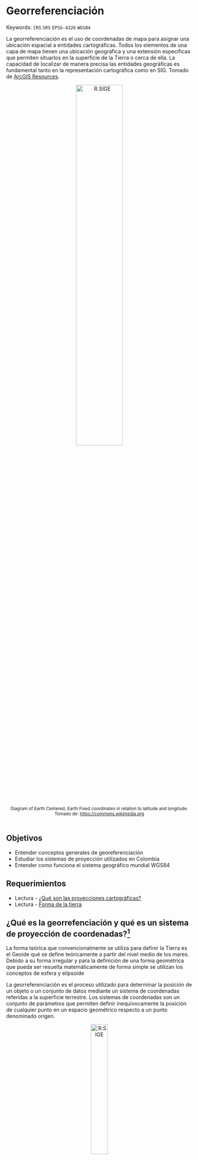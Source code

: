 # Georreferenciación
Keywords: `CRS` `SRS` `EPSG-4326` `WGS84`

La georreferenciación es el uso de coordenadas de mapa para asignar una ubicación espacial a entidades cartográficas. Todos los elementos de una capa de mapa tienen una ubicación geográfica y una extensión específicas que permiten situarlos en la superficie de la Tierra o cerca de ella. La capacidad de localizar de manera precisa las entidades geográficas es fundamental tanto en la representación cartográfica como en SIG. Tomado de [ArcGIS Resources](https://resources.arcgis.com/es/help/getting-started/articles/026n0000000s000000.htm).

<div align="center"><img src="graph/ECEF.svg" alt="R.SIGE" width="50%" border="0" /><sub><br>Diagram of Earth Centered, Earth Fixed coordinates in relation to latitude and longitude.<br>Tomado de: <a href="https://commons.wikimedia.org/wiki/File:ECEF.svg">https://commons.wikimedia.org</a></sub><br><br></div>


## Objetivos

* Entender conceptos generales de georeferenciación
* Estudiar los sistemas de proyección utilizados en Colombia
* Entender como funciona el sistema geográfico mundial WGS84


## Requerimientos

* Lectura - [¿Qué son las proyecciones cartográficas?](https://resources.arcgis.com/es/help/main/10.1/index.html#//003r00000001000000)
* Lectura - [Forma de la tierra](https://es.wikipedia.org/wiki/Forma_de_la_Tierra)


## ¿Qué es la georrefenciación y qué es un sistema de proyección de coordenadas?[^1]

La forma teórica que convencionalmente se utiliza para definir la Tierra es el Geoide qué se define teóricamente a partir del nivel medio de los mares. Debido a su forma irregular y para la definición de una forma geométrica que pueda ser resuelta matemáticamente de forma simple se utilizan los conceptos de esfera y elipsoide

La georreferenciación es el proceso utilizado para determinar la posición de un objeto o un conjunto de datos mediante un sistema de coordenadas referidas a la superficie terrestre. Los sistemas de coordenadas son un conjunto de parámetros que permiten definir inequívocamente la posición de cualquier punto en un espacio geométrico respecto a un punto denominado origen.

<div align="center"><img src="graph/Topografia-geoide-y-elipsoide.jpg" alt="R.SIGE" width="30%" border="0" /><sub><br>Relaciones geométricas entre la superficie topográfica de la Tierra, 
el geoide y el elipsoide, necesarias para una cartografía de precisión 
<br>Tomado de: <a href="http://www.albireotopografia.es/topografia-basica-iii-la-forma-de-la-tierra/">www.albireotopografia.es</a></sub><br><br></div>

La correcta descripción de la ubicación y la forma de entidades requiere un marco para definir ubicaciones del mundo real. Un sistema de coordenadas geográficas se utiliza para asignar ubicaciones geográficas a los objetos. Un sistema de coordenadas de latitud-longitud global es uno de esos marcos. Otro marco es un sistema de coordenadas cartesianas o planas que surge a partir del marco global.

Los mapas representan ubicaciones en la superficie de la Tierra que utilizan cuadrículas, gratículas y marcas de graduación con etiquetas de diversas ubicaciones terrestres (tanto en medidas de latitud-longitud como en sistemas de coordenadas proyectadas -como metros de UTM-). Los elementos geográficos incluidos en diversas capas de mapa se trazan en un orden específico (uno sobre otro) para la extensión del mapa determinada.

Los datasets SIG incluyen ubicaciones de coordenadas dentro de un sistema de coordenadas cartesianas o globales para registrar ubicaciones y formas geográficas. De este modo, es posible superponer capas de datos SIG sobre la superficie de la Tierra.


### Latitud y longitud
Referencia: tomado de https://resources.arcgis.com

Un método para describir la posición de una ubicación geográfica en la superficie de la Tierra consiste en utilizar mediciones esféricas de latitud y longitud. Estas son mediciones de los ángulos (en grados) desde el centro de la Tierra hasta un punto en su superficie. Este tipo de sistema de referencia de coordenadas generalmente se denomina sistema de coordenadas geográficas.

<div align="center"><img src="graph/LatitudeLongitude.png" alt="R.SIGE" width="30%" border="0" /><sub><br>Latitud t Longitud<br>Tomado de: <a href="https://resources.arcgis.com/es/help/getting-started/articles/026n0000000s000000.htm">https://resources.arcgis.com</a></sub><br><br></div>

La longitud mide ángulos en una dirección este-oeste. Las mediciones de longitud comúnmente se basan en el meridiano de Greenwich, que es una línea imaginaria que realiza un recorrido desde el Polo Norte, a través de Greenwich, Inglaterra, hasta el Polo Sur. Este ángulo es de longitud 0. El oeste del meridiano de Greenwich por lo general se registra como longitud negativa y el este, como longitud positiva. Por ejemplo, la ubicación de Los Angeles, California, tiene una latitud de aproximadamente +33 grados, 56 minutos y una longitud de -118 grados, 24 minutos.

<div align="center"><img src="graph/ParallelsMeridians.png" alt="R.SIGE" width="40%" border="0" /><sub><br>Latitud t Longitud<br>Tomado de: <a href="https://resources.arcgis.com/es/help/getting-started/articles/026n0000000s000000.htm">https://resources.arcgis.com</a></sub><br><br></div>

Si bien la longitud y la latitud se pueden ubicar en posiciones exactas de la superficie de la Tierra, no proporcionan unidades de medición uniformes de longitud y distancia. Solo a lo largo del ecuador la distancia que representa un grado de longitud se aproxima a la distancia que representa un grado de latitud. Esto se debe a que el ecuador es la única línea paralela que es tan extensa como el meridiano. (Los círculos con el mismo radio que la Tierra esférica se denominan círculos grandes. El ecuador y todos los meridianos conforman círculos grandes).

Por encima y por debajo del ecuador, los círculos que definen las líneas paralelas de latitud se vuelven gradualmente más pequeños hasta que se convierten en un solo punto en los Polos Norte y Sur donde convergen los meridianos. Mientras los meridianos convergen hacia los polos, la distancia que representa un grado de longitud disminuye a cero. En el esferoide de Clarke 1866, un grado de longitud en el ecuador equivale a 111,321 kilómetros, mientras que a una latitud de 60° solo equivale a 55,802 kilómetros. Ya que los grados de latitud y longitud no poseen una longitud estándar, no es posible medir distancias o áreas en forma precisa o visualizar datos fácilmente en un mapa plano o una pantalla de ordenador. Utilizar muchas aplicaciones (aunque no todas) de representación cartográfica y análisis SIG a menudo requiere un marco de coordenadas planas más estable, que suministran los sistemas de coordenadas proyectadas. De forma alternativa, algunos de los algoritmos utilizados para los operadores espaciales tienen en cuenta el comportamiento geométrico de los sistemas de coordenadas esféricas (geográficas).

### Proyecciones de mapa a través de coordenadas cartesianas
Referencia: tomado de https://resources.arcgis.com

Un sistema de coordenadas proyectadas es cualquier sistema de coordenadas diseñado para una superficie llana, como un mapa impreso o una pantalla de ordenador.

Los sistemas de coordenadas cartesianas en 2D y 3D brindan el mecanismo para describir la ubicación y la forma geográfica de las entidades utilizando los valores x e y (y, como podrá leer más adelante, utilizando columnas y filas en rásteres).

El sistema de coordenadas cartesianas utiliza dos ejes: uno horizontal (x), que representa el este y el oeste, y otro vertical (y), que representa el norte y el sur. El punto de intersección de los ejes se denomina el origen. Las ubicaciones de los objetos geográficos se definen en relación al origen, utilizando la notación (x,y), donde x se refiere a la distancia del eje horizontal, e y se refiere a la distancia del eje vertical. El origen se define como (0,0).

En la ilustración que se muestra a continuación, la notación (4,3) registra un punto que se encuentra cuatro unidades por encima en x y tres unidades por encima en y desde el origen.

<div align="center"><img src="graph/CartesianCoordinates.png" alt="R.SIGE" width="20%" border="0" /><sub><br>Latitud t Longitud<br>Tomado de: <a href="https://resources.arcgis.com/es/help/getting-started/articles/026n0000000s000000.htm">https://resources.arcgis.com</a></sub><br><br></div>


### Sistemas de coordenadas en 3D
Referencia: tomado de https://resources.arcgis.com

Cada vez más sistemas de coordenadas proyectadas utilizan un valor z para medir la elevación por encima o por debajo del nivel del mar.

En la ilustración que se muestra a continuación, la notación (2,3,4) registra un punto que está dos unidades por encima de x y tres unidades por encima de y desde el origen, y cuya elevación está cuatro unidades por encima de la superficie de la Tierra (4 metros por encima del nivel del mar).

<div align="center"><img src="graph/3DCoordinates.png" alt="R.SIGE" width="30%" border="0" /><sub><br>Latitud t Longitud<br>Tomado de: <a href="https://resources.arcgis.com/es/help/getting-started/articles/026n0000000s000000.htm">https://resources.arcgis.com</a></sub><br><br></div>


### Propiedades y distorsión en proyecciones del mapa

Debido a que la Tierra generalmente es considerada esférica, uno de los desafíos que deben afrontar los cartógrafos o profesionales de SIG es cómo representar al mundo real por medio de un sistema de coordenadas llanas o planas. Para poder comprender el dilema, piense cómo aplanaría una pelota de básquetbol; esto no se puede hacer sin distorsionar su forma o crear áreas de discontinuidad. El proceso de aplanamiento de la Tierra se denomina proyección, de ahí el término proyección de mapas.

Un sistema de coordenadas proyectadas se define sobre una superficie plana de dos dimensiones. Las coordenadas proyectadas se pueden definir en 2D (x,y) o 3D (x,y,z), donde las mediciones x,y representan la ubicación en la superficie de la Tierra y z representaría la altura por encima o por debajo del nivel del mar.

<div align="center"><img src="graph/ProjectionFamilies.png" alt="R.SIGE" width="40%" border="0" /><sub><br>Latitud t Longitud<br>Tomado de: <a href="https://resources.arcgis.com/es/help/getting-started/articles/026n0000000s000000.htm">https://resources.arcgis.com</a></sub><br><br></div>

<div align="center"><img src="graph/ProjectionDistortion.png" alt="R.SIGE" width="35%" border="0" /><sub><br>Latitud t Longitud<br>Tomado de: <a href="https://resources.arcgis.com/es/help/getting-started/articles/026n0000000s000000.htm">https://resources.arcgis.com</a></sub><br><br></div>

A diferencia de un sistema de coordenadas geográficas, un sistema de coordenadas proyectadas posee longitudes, ángulos y áreas constantes en las dos dimensiones. Sin embargo, todas las proyecciones de mapa que representan la superficie de la Tierra como un mapa plano crean distorsiones en algún aspecto de la distancia, el área, la forma o la dirección.

Como usuarios SIG, debemos lidiar con estas limitaciones utilizando proyecciones de mapa que se adaptan al uso previsto, su ubicación geográfica específica y la extensión deseada. El software SIG también puede transformar la información entre sistemas de coordenadas distintos para admitir la integración de datasets guardados en sistemas de coordenadas que difieren y para respaldar diversos flujos de trabajo fundamentales.

Muchas proyecciones de mapas están diseñadas para fines específicos. Se podría usar una proyección de mapa para preservar la forma y otra para preservar el área (proyecciones conformes frente a proyecciones de áreas equivalentes).

Estas propiedades (la proyección de mapa, junto con esferoide y datum) se convierten en parámetros importantes en la definición del sistema de coordenadas para cada dataset SIG y cada mapa. Al registrar descripciones detalladas de estas propiedades para cada dataset SIG, los equipos pueden volver a proyectar y transformar las ubicaciones geográficas de los elementos de dataset aleatoriamente en cualquier sistema de coordenadas adecuado. Por lo tanto, es posible integrar y combinar información de múltiples capas SIG independientemente de sus sistemas de coordenadas. Esta es una función fundamental de los sistemas SIG. La ubicación precisa comprende la base de casi todas las operaciones SIG.


## Sistemas de referencia y proyección cartográfica en Colombia

Las coordenadas determinadas para el desarrollo de proyectos que requieran datos espaciales deben estar ligadas al **Marco Geocéntrico Nacional de Referencias – MAGNA**, razón por lo cual es necesario regirse por las **“Técnicas de georreferenciación para levantamientos topográficos ligados a MAGNA”** expedidos por el Instituto Geográfico Agustín Codazzi – IGAC.


### Sistema de referencia horizontal datum MAGNA-SIRGAS, EPSG:4686

Mediante resolución No. 068 de 2005 se adoptó como único datum oficial de Colombia el Marco Geocéntrico Nacional de Referencia MAGNA (Según resolución MAGNA-SIRGAS), cuyos parámetros son:

<div align="center">

| Parámetro o constante                                                                                                                             | Valor                                            |
|:--------------------------------------------------------------------------------------------------------------------------------------------------|:-------------------------------------------------|
| Código [EPSG](https://en.wikipedia.org/wiki/EPSG_Geodetic_Parameter_Dataset)                                                                      | 4686                                             |
| Primer meridiano                                                                                                                                  | Greenwich 0,000000000000000000 Grados decimales  |
| [Datum geodésico](https://es.wikipedia.org/wiki/Sistema_de_referencia_geod%C3%A9sico)                                                             | MAGNA_SIRGAS                                     |
| [Elipsoide](https://es.wikipedia.org/wiki/Elipsoide)                                                                                              | GRS 1980                                         |
| Semieje mayor (a), metros                                                                                                                         | 6378137                                          |
| Semieje menor (b), metros                                                                                                                         | 6356752.314                                      |
| Aplanamiento inverso o recíproco (1/f), f = (a - b) / a                                                                                           | 298.2572201                                      |
| [ITRF](https://en.wikipedia.org/wiki/International_Terrestrial_Reference_System_and_Frame) - International Terrestrial Reference System and Frame | 1994, Época 1995.4                               |

</div>

> Los valores del semieje mayor y semieje menor corresponden a los parámetros del elipsoide.

<div align="center"><img src="graph/EPSG4686.png" alt="R.SIGE" width="70%" border="0" /><sub><br>Visualización de sistema de proyección usando QGIS <br>Tomado de: <a href="https://qgis.org/">https://qgis.org/</a></sub><br><br></div>


### Sistema de referencia vertical

Las alturas estarán referidas al nivel medio del mar definidas por el mareógrafo de Buenaventura.

[Red de Vértices Pasivos y de Control Vertical](https://redgeodesica.igac.gov.co/redes/redes_interna/red_pasiva_nivelacion.html): Es la red compuesta de vértices materializados en campo en monumentaciones tipo mojones, pilastras, incrustaciones y obeliscos. En el caso colombiano, los datos coordenados de la Red Geodésica GNSS Nacional Pasiva, se encuentran vinculados al IRTF 2014, época de referencia 2018.0 y elipsoide GRS-80.


### Proyección cartográfica por orígenes, EPSG: 3114 a 3118

La proyección cartográfica, que consiste en la representación de la superficie terrestre sobre un plano, mediante un sistema bidimensional de coordenadas rectangulares, que muestra la correspondencia biunívoca entre los puntos de la superficie terrestre (φ, λ) y sus equivalentes sobre un plano de proyección (N, E), se ha establecido para Colombia usando el sistema Gauss – Krüger, el cual consiste en una representación conforme del elipsoide sobre un plano; es decir, que el ángulo formado entre dos líneas sobre la superficie terrestre se mantiene al ser estas proyectadas sobre un plano. Los meridianos y paralelos se interceptan perpendicularmente, pero no son líneas rectas, sino curvas complejas, excepto el meridiano central (de tangencia) y el paralelo de referencia. La escala de representación permanece constante sobre el meridiano central; pero esta varía al alejarse de aquel, introduciendo deformaciones en función de la longitud (λ). Por tal razón, el desarrollo de la proyección se controla mediante husos, que en el caso de Colombia se extienden al lado y lado del meridiano central.

<div align="center"><img src="graph/SRSGaussKruger.png" alt="R.SIGE" width="60%" border="0" /><sub><br>Sistema de proyección cartográfica Gauss-Krüger<br>Tomado de: <a href="https://www.researchgate.net/figure/Figura-20-Sistema-de-proyeccion-cartografica-Gauss-Kruger_fig9_277276925">https://www.researchgate.net</a></sub><br><br></div>

El sistema de proyección UTM (Universal Transverse Mercator) corresponde con el de Gauss – Krüger, solo que utiliza un factor de escala equivalente a m= 0,9996 para el meridiano central y husos de 6°.

En Colombia, el origen principal de coordenadas Gauss – Krüger se definió en la pilastra sur del observatorio Astronómico de Bogotá, asignándole los valores N= 1000000 m y E= 1000000 m. Los orígenes complementarios se han establecido a 3º y 6º de longitud al este y oeste de dicho punto. Este sistema se utiliza para la elaboración de cartografía a escalas menores que 1: 1.500.000, donde se proyecta la totalidad del territorio nacional. También se utiliza para cartografía a escalas entre 1: 10.000 y 1: 500.000 de las zonas pobladas comprendidas en la zona de 3º correspondiente.

<div align="center">

Coordenadas elipsoidales MAGNA – SIRGAS de los orígenes Gauss – Krüger en Colombia

Latitud origen definida para todos los orígenes (N)

|  Grados  |  Minutos  |  Segundos  | Grados decimales  |
|:--------:|:---------:|:----------:|:------------------|
|    4     |    35     |  46.3215   | 4.59620041666667  |

Longitudes por cada orígen (W)

| Origen                 | Grados  |  Minutos  |  Segundos  | Grados decimales  | EPSG  |
|:-----------------------|:-------:|:---------:|:----------:|:------------------|:-----:|
| MAGNA_OrigenEsteEste   |   -68   |     4     |  39.0285   | -68.0775079166666 | 3118  |
| MAGNA_OrigenEste       |   -71   |     4     |  39.0285   | -71.0775079166666 | 3117  |
| MAGNA_OrigenBogota     |   -74   |     4     |  39.0285   | -74.0775079166666 | 3116  |
| MAGNA_OrigenOeste      |   -77   |     4     |  39.0285   | -77.0775079166666 | 3115  |
| MAGNA_OrigenOesteOeste |   -80   |     4     |  39.0285   | -80.0775079166666 | 3114  |

Coordenadas Gauss – Krüger

|  Falso norte (m)  |  False este (m)   |
|:-----------------:|:-----------------:|
|      1000000      |      1000000      |

</div>

> Dado el requerimiento propio de la proyección Gauss – Krüger de introducir varios orígenes para la representación cartográfica del territorio colombiano, pueden presentarse puntos diferentes con valores de coordenadas idénticos, de allí debe prestarse especial atención al huso o zona en la que se encuentra el punto de interés, de modo que se eviten incongruencias al obtener coordenadas geográficas a partir de las planas (N, E).

<div align="center"><img src="graph/IGACOrigenesGaussGruger.png" alt="R.SIGE" width="50%" border="0" /><sub><br>Orígenes de la proyección Gauss-Krüger para Colombia <br>Tomado de: <a href="https://www.igac.gov.co/">https://www.igac.gov.co/</a></sub><br><br></div>

<div align="center">
Visualización de sistemas de proyección usando QGIS<br>
<img src="graph/EPSG3114.png" alt="R.SIGE" width="480" border="0" />
<img src="graph/EPSG3115.png" alt="R.SIGE" width="480" border="0" />
<img src="graph/EPSG3116.png" alt="R.SIGE" width="480" border="0" />
<img src="graph/EPSG3117.png" alt="R.SIGE" width="480" border="0" />
<img src="graph/EPSG3118.png" alt="R.SIGE" width="480" border="0" />
</div>


### Proyección cartográfica origen nacional único Colombia, EPSG:9377 o ESRI: 103599[^2] 

El establecimiento de las condiciones técnicas mínimas que deben tener los productos básicos de cartografía oficial, serán los definidos de conformidad con lo dispuesto por la Resolución 471 del 14 de mayo de 2020 y la posterior Resolución 529 del 05 de junio de 2020, emitidas por el Instituto Geográfico Agustín Codazzi - IGAC, o la norma que la modifique y sustituya, para ello y para garantizar la homogeneidad y continuidad en la representación de los elementos del territorio, así como facilitar los trabajos relacionados con la gestión de coordenadas en el país. En tal sentido, los proyectos, obras o actividades, sujetos al licenciamiento ambiental, deben ajustar su información geográfica a los lineamientos establecidos en la referida normatividad, para la evaluación y seguimiento de los estudios ambientales y/o presentación de los Informes de Cumplimiento Ambiental.

El sistema de proyección cartográfico para Colombia, con un único origen, consiste en una proyección cartográfica Transversa de Mercator Secante, cuyos parámetros están establecidos en el literal i Sistema de Referencia del artículo 4 de la resolución 471 de 2020, los cuales pueden configurarse en software especializado para procesamiento de información geográfica.

```
PROJCS["MAGNA_Colombia_Origen_Unico",GEOGCS["GCS_MAGNA",DATUM["D_MAGNA",SPHEROID["GRS_1980",6378137.0,298.257222101]],PRIMEM["Greenwich",0.0],UNIT["Degree",0.0174532925199433]],PROJECTION["Transverse_Mercator"],PARAMETER["False_Easting",5000000.0],PARAMETER["False_Northing",2000000.0],PARAMETER["Central_Meridian",-73.0],PARAMETER["Scale_Factor",0.9992],PARAMETER["Latitude_Of_Origin",4.0],UNIT["Meter",1.0]]
```

<div align="center">

Latitud y longitud origen en grados decimales

|  Latitud (dd)  |  Longitud (dd)  |
|:--------------:|:---------------:|
|       4        |       -73       |

Coordenadas

|  Falso norte (m)  |  False este (m)  |
|:-----------------:|:----------------:|
|      2000000      |     5000000      |

</div>

<div align="center">
Visualización del sistema de proyección usando QGIS<br>
<img src="graph/EPSG9377.png" alt="R.SIGE" width="480" border="0" />
</div>


### Proyección cartesiana

El sistema de proyección cartesiana equivale a una representación conforme del elipsoide sobre un plano paralelo al tangente que rozaría al elipsoide en el punto origen (φ0, λ0). La proyección del meridiano que pasa por este punto representa el eje de coordenada Norte. No obstante, los puntos sobre el elipsoide y los equivalentes proyectados sobre el plano no tienen una relación geométrica, Esta es puramente matemática. La proyección cartesiana es utilizada para la elaboración de planos de ciudades (cartografía a escalas mayores que 1: 5000), de allí, existen tantos orígenes de coordenadas cartesianas como ciudades o municipios. El plano de proyección se define sobre la altitud media de la zona poblacional a representar.

Al igual que en el sistema de Gauss – Krüger, la proyección cartesiana puede presentarse para ambigüedades en la definición unívoca de coordenadas, por tal razón, Estas siempre van acompañadas del origen al que se refieren.

Los parámetros de coordenadas geográficas y planas asignadas para el origen del sistema son suministrados por el Instituto Geográfico Agustín Codazzi, para cada proyecto, mediante certificado de Origen Cartesiano.

<div align="center"><img src="graph/CartesianProjection.png" alt="R.SIGE" width="40%" border="0" /><sub><br>Proyección cartesiana<br>Tomado de: <a href="https://www.igac.gov.co/">https://www.igac.gov.co/</a></sub><br><br></div>


### Elipsoide GRS80 (Geodetic Reference System, 1980)

El elipsoide GRS80 fue definido y adoptado oficialmente por la Asociación Internacional de Geodesia (AIG: International Association of Geodesy) de la Unión Internacional de Geodesia y Geofísica (IUGG: International Union of Geodesy and Geophysics) en 1979. Este es el elipsoide asociado al ITRS (Sistema Internacional de Referencia Terreste), por tanto, a SIRGAS (Sistema de Referencia Geocéntrico para Las Américas) y a MAGNA. En la práctica equivale al elipsoide WGS84 (World Geodetic System, 1984). Sus constantes son: 

<div align="center"><img src="graph/GRS80.png" alt="R.SIGE" width="70%" border="0" /><sub><br>Proyección cartesiana<br>Tomado de: <a href="https://www.igac.gov.co/">https://www.igac.gov.co/</a></sub><br><br></div>


## Sistema geodésico mundial WGS84 – EPSG: 4326 

El WGS84 es un sistema de coordenadas geográficas mundial que permite localizar cualquier punto de la Tierra (sin necesitar otro de referencia) por medio de tres unidades dadas. WGS84 son las siglas en inglés de World Geodetic System 84 que significa Sistema Geodésico Mundial 1984. 

El Sistema Geodésico Mundial es un estándar para su uso en la cartografía, geodesia y navegación. Cuenta con un estándar de coordenadas de la Tierra, un estándar de referencia de la superficie esférica (el dato o elipsoide de referencia) para los datos de altitud primas, y una superficie equipotencial gravitacional (el geoide) que define el nivel del mar nominal. El origen de coordenadas de WGS84 está destinado a ser ubicado en el centro de la masa de la Tierra, se cree que el error es menos de 2 cm por lo que es en la que se basa el Sistema de Posicionamiento Global (GPS).

<div align="center">
Visualización del sistema de proyección usando QGIS<br>
<img src="graph/EPSG4326.png" alt="R.SIGE" width="100%" border="0" /><br>
</div>

El sistema de referencia WGS84 es un sistema global geocéntrico, definido por los parámetros:

Origen: Centro de masa de la Tierra

Sistemas de ejes coordenados:

* Eje Z: dirección del polo de referencia del IERS - The International Earth Rotation Service
* Eje X: intersección del meridiano origen definido en 1984 por el BIH y el plano del Ecuador (incertidumbre de 0.005”).
* Eje Y: eje perpendicular a los dos anteriores y coincidentes en el origen.

Elipsoide WGS84: elipsoide de revolución definido por los parámetros:

* Semieje mayor (a) = 6378137 m
* Semieje menor (b) = 6356752.31424 m
* Achatamiento f: 1 / 298,257223563

Constante de Gravitación Terrestre
* GM = 3,986004418x1014 m³/s²

Velocidad angular

* ω = 7,292115x10-5 rad/s

Coeficiente de forma dinámica

* J2= -484,166 85 x 10-6

> El WGS84 utiliza el meridiano de referencia IERS definido por la Oficina Internacional de l'Heure. Se definió por la compilación de las observaciones de estrellas en diferentes países. La media de estos datos causó un desplazamiento de unos 100 metros al este lejos del Meridiano de Greenwich en Greenwich en el Reino Unido. 


## Referencias

* https://resources.arcgis.com/es/help/getting-started/articles/026n0000000s000000.htm
* http://www.albireotopografia.es/topografia-basica-iii-la-forma-de-la-tierra/topografia-geoide-y-elipsoide/
* http://www.publicacions.ub.edu/liberweb/astronomia_esferica/material/version_pdf/Tomo%201/2.1%20Elipsoide%20terrestre.pdf
* Especificaciones técnicas cartografía básica. Anexo 2 – Tipos de coordenadas manejados en Colombia, Instituto Geográfico Agustín Codazzi – IGAC. Subdirección Geografía y Cartografía. 
* Especificaciones técnicas cartografía básica, Instituto Geográfico Agustín Codazzi – IGAC. Subdirección Geografía y Cartografía. 2016


## Control de versiones

| Versión    | Descripción                                | Autor                                      | Horas |
|------------|:-------------------------------------------|--------------------------------------------|:-----:|
| 2018.07.22 | Versión inicial contenida en el curso TSIG | [rcfdtools](https://github.com/rcfdtools)  |   8   |
| 2024.06.25 | Versión adaptada curso SIGE                | [rcfdtools](https://github.com/rcfdtools)  |   4   |


_R.SIGE es de uso libre para fines académicos, conoce nuestra licencia, cláusulas, condiciones de uso y como referenciar los contenidos publicados en este repositorio, dando [clic aquí](LICENSE.md)._

_¡Encontraste útil este repositorio!, apoya su difusión marcando este repositorio con una ⭐ o síguenos dando clic en el botón Follow de [rcfdtools](https://github.com/rcfdtools) en GitHub._

| [:arrow_backward: Anterior](../GISBasic/Readme.md) | [:house: Inicio](../../README.md) | [:beginner: Ayuda / Colabora](https://github.com/rcfdtools/R.SIGE/discussions/4)  | [Siguiente :arrow_forward:]() |
|--------------------------------------------|-----------------------------------|-----------------------------------------------------------------------------------|---------------|

[^1]: https://geoportal.igac.gov.co y https://resources.arcgis.com/
[^2]: https://www.anla.gov.co/01_anla/entidad/subdirecciones-y-oficinas/instrumentos-permisos-y-tramites-ambientales/sistema-de-informacion-geografica